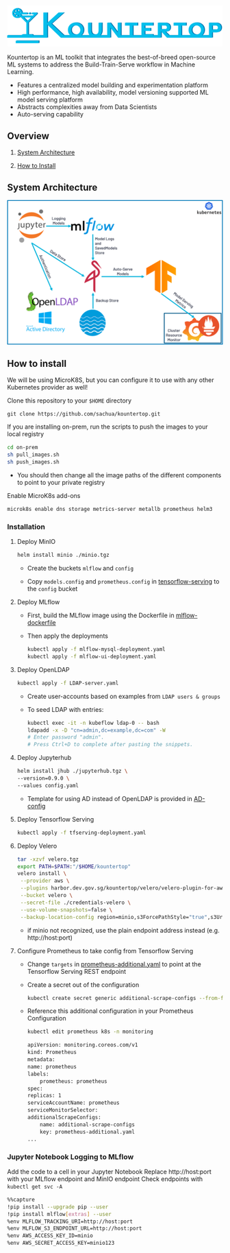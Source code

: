 ![Kountertop](./images/Kountertop_blue.png)

Kountertop is an ML toolkit that integrates the best-of-breed open-source ML systems to address the Build-Train-Serve workflow in Machine Learning.

 * Features a centralized model building and experimentation platform
 * High performance, high availability, model versioning supported ML model serving platform
 * Abstracts complexities away from Data Scientists
 * Auto-serving capability

## Overview

1. [System Architecture](#system-architecture)

2. [How to Install](#how-to-install)

## System Architecture
![System Architecture](./images/system_architecture.png)

## How to install

We will be using MicroK8S, but you can configure it to use with any other Kubernetes provider as well!

Clone this repository to your `$HOME` directory

```
git clone https://github.com/sachua/kountertop.git
```

If you are installing on-prem, run the scripts to push the images to your local registry

```bash
cd on-prem
sh pull_images.sh
sh push_images.sh
```
    
* You should then change all the image paths of the different components to point to your private registry

Enable MicroK8s add-ons

```bash
microk8s enable dns storage metrics-server metallb prometheus helm3
```

### Installation

1. Deploy MinIO

    ```bash
    helm install minio ./minio.tgz
    ```

    * Create the buckets ```mlflow``` and ```config```

    * Copy ```models.config``` and ```prometheus.config``` in [tensorflow-serving](./tensorflow-serving) to the ```config``` bucket

2. Deploy MLflow

    * First, build the MLflow image using the Dockerfile in [mlflow-dockerfile](./mlflow-dockerfile)

    * Then apply the deployments

        ```bash
        kubectl apply -f mlflow-mysql-deployment.yaml
        kubectl apply -f mlflow-ui-deployment.yaml
        ```

3. Deploy OpenLDAP

    ```bash
    kubectl apply -f LDAP-server.yaml
    ```

    * Create user-accounts based on examples from ```LDAP users & groups```

    * To seed LDAP with entries:

        ```bash
        kubectl exec -it -n kubeflow ldap-0 -- bash
        ldapadd -x -D "cn=admin,dc=example,dc=com" -W
        # Enter password "admin".
        # Press Ctrl+D to complete after pasting the snippets.
        ```

4. Deploy Jupyterhub

    ```bash
    helm install jhub ./jupyterhub.tgz \
    --version=0.9.0 \
    --values config.yaml
    ```
    
    * Template for using AD instead of OpenLDAP is provided in [AD-config](AD-config.yaml)
    
5. Deploy Tensorflow Serving

    ```bash
    kubectl apply -f tfserving-deployment.yaml
    ```

6. Deploy Velero

    ```bash
    tar -xzvf velero.tgz
    export PATH=$PATH:"/$HOME/kountertop"
    velero install \
     --provider aws \
     --plugins harbor.dev.gov.sg/kountertop/velero/velero-plugin-for-aws:v1.1.0 \
     --bucket velero \
     --secret-file ./credentials-velero \
     --use-volume-snapshots=false \
     --backup-location-config region=minio,s3ForcePathStyle="true",s3Url=http://minio.default.svc.cluster.local:9000
    ```
    
    * if minio not recognized, use the plain endpoint address instead (e.g. http://<span></span>host:port) 

7. Configure Prometheus to take config from Tensorflow Serving

    * Change `targets` in [prometheus-additional.yaml](prometheus-additional.yaml) to point at the Tensorflow Serving REST endpoint

    * Create a secret out of the configuration

        ```bash
        kubectl create secret generic additional-scrape-configs --from-file=prometheus-additional.yaml -n monitoring -oyaml > additional-scrape-configs.yaml
        ```

    * Reference this additional configuration in your Prometheus Configuration

        ```bash
        kubectl edit prometheus k8s -n monitoring
        ```

        ```bash
        apiVersion: monitoring.coreos.com/v1
        kind: Prometheus
        metadata:
        name: prometheus
        labels:
            prometheus: prometheus
        spec:
        replicas: 1
        serviceAccountName: prometheus
        serviceMonitorSelector:
        additionalScrapeConfigs:
            name: additional-scrape-configs
            key: prometheus-additional.yaml
        ...
        ```
### Jupyter Notebook Logging to MLflow

Add the code to a cell in your Jupyter Notebook
Replace http://<span></span>host:port with your MLflow endpoint and MinIO endpoint
Check endpoints with `kubectl get svc -A`

```bash
%%capture
!pip install --upgrade pip --user
!pip install mlflow[extras] --user
%env MLFLOW_TRACKING_URI=http://host:port
%env MLFLOW_S3_ENDPOINT_URL=http://host:port
%env AWS_ACCESS_KEY_ID=minio
%env AWS_SECRET_ACCESS_KEY=minio123
```
